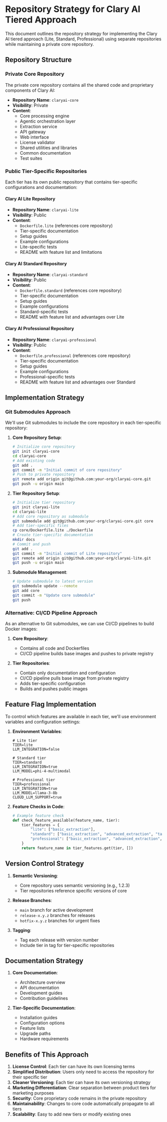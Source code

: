 # Repository Strategy for Clary AI Tiered Approach

This document outlines the repository strategy for implementing the Clary AI tiered approach (Lite, Standard, Professional) using separate repositories while maintaining a private core repository.

## Repository Structure

### Private Core Repository

The private core repository contains all the shared code and proprietary components of Clary AI:

- **Repository Name**: `claryai-core`
- **Visibility**: Private
- **Content**:
  - Core processing engine
  - Agentic orchestration layer
  - Extraction service
  - API gateway
  - Web interface
  - License validator
  - Shared utilities and libraries
  - Common documentation
  - Test suites

### Public Tier-Specific Repositories

Each tier has its own public repository that contains tier-specific configurations and documentation:

#### Clary AI Lite Repository

- **Repository Name**: `claryai-lite`
- **Visibility**: Public
- **Content**:
  - `Dockerfile.lite` (references core repository)
  - Tier-specific documentation
  - Setup guides
  - Example configurations
  - Lite-specific tests
  - README with feature list and limitations

#### Clary AI Standard Repository

- **Repository Name**: `claryai-standard`
- **Visibility**: Public
- **Content**:
  - `Dockerfile.standard` (references core repository)
  - Tier-specific documentation
  - Setup guides
  - Example configurations
  - Standard-specific tests
  - README with feature list and advantages over Lite

#### Clary AI Professional Repository

- **Repository Name**: `claryai-professional`
- **Visibility**: Public
- **Content**:
  - `Dockerfile.professional` (references core repository)
  - Tier-specific documentation
  - Setup guides
  - Example configurations
  - Professional-specific tests
  - README with feature list and advantages over Standard

## Implementation Strategy

### Git Submodules Approach

We'll use Git submodules to include the core repository in each tier-specific repository:

1. **Core Repository Setup**:
   ```bash
   # Initialize core repository
   git init claryai-core
   cd claryai-core
   # Add existing code
   git add .
   git commit -m "Initial commit of core repository"
   # Push to private repository
   git remote add origin git@github.com:your-org/claryai-core.git
   git push -u origin main
   ```

2. **Tier Repository Setup**:
   ```bash
   # Initialize tier repository
   git init claryai-lite
   cd claryai-lite
   # Add core repository as submodule
   git submodule add git@github.com:your-org/claryai-core.git core
   # Add tier-specific files
   cp core/Dockerfile.lite ./Dockerfile
   # Create tier-specific documentation
   mkdir docs
   # Commit and push
   git add .
   git commit -m "Initial commit of Lite repository"
   git remote add origin git@github.com:your-org/claryai-lite.git
   git push -u origin main
   ```

3. **Submodule Management**:
   ```bash
   # Update submodule to latest version
   git submodule update --remote
   git add core
   git commit -m "Update core submodule"
   git push
   ```

### Alternative: CI/CD Pipeline Approach

As an alternative to Git submodules, we can use CI/CD pipelines to build Docker images:

1. **Core Repository**:
   - Contains all code and Dockerfiles
   - CI/CD pipeline builds base images and pushes to private registry

2. **Tier Repositories**:
   - Contain only documentation and configuration
   - CI/CD pipeline pulls base image from private registry
   - Adds tier-specific configuration
   - Builds and pushes public images

## Feature Flag Implementation

To control which features are available in each tier, we'll use environment variables and configuration settings:

1. **Environment Variables**:
   ```
   # Lite tier
   TIER=lite
   LLM_INTEGRATION=false
   
   # Standard tier
   TIER=standard
   LLM_INTEGRATION=true
   LLM_MODEL=phi-4-multimodal
   
   # Professional tier
   TIER=professional
   LLM_INTEGRATION=true
   LLM_MODEL=llama-3-8b
   CLOUD_LLM_SUPPORT=true
   ```

2. **Feature Checks in Code**:
   ```python
   # Example feature check
   def check_feature_available(feature_name, tier):
       tier_features = {
           "lite": ["basic_extraction"],
           "standard": ["basic_extraction", "advanced_extraction", "table_extraction"],
           "professional": ["basic_extraction", "advanced_extraction", "table_extraction", "custom_templates"],
       }
       return feature_name in tier_features.get(tier, [])
   ```

## Version Control Strategy

1. **Semantic Versioning**:
   - Core repository uses semantic versioning (e.g., 1.2.3)
   - Tier repositories reference specific versions of core

2. **Release Branches**:
   - `main` branch for active development
   - `release-x.y.z` branches for releases
   - `hotfix-x.y.z` branches for urgent fixes

3. **Tagging**:
   - Tag each release with version number
   - Include tier in tag for tier-specific repositories

## Documentation Strategy

1. **Core Documentation**:
   - Architecture overview
   - API documentation
   - Development guides
   - Contribution guidelines

2. **Tier-Specific Documentation**:
   - Installation guides
   - Configuration options
   - Feature lists
   - Upgrade paths
   - Hardware requirements

## Benefits of This Approach

1. **License Control**: Each tier can have its own licensing terms
2. **Simplified Distribution**: Users only need to access the repository for their specific tier
3. **Cleaner Versioning**: Each tier can have its own versioning strategy
4. **Marketing Differentiation**: Clear separation between product tiers for marketing purposes
5. **Security**: Core proprietary code remains in the private repository
6. **Maintainability**: Changes to core code automatically propagate to all tiers
7. **Scalability**: Easy to add new tiers or modify existing ones
